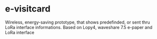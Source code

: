 # e-visitcard
Wireless, energy-saving prototype, that shows predefinded, or sent thru LoRa interface informations. 
Based on Lopy4, waveshare 7.5 e-paper and LoRa interface


